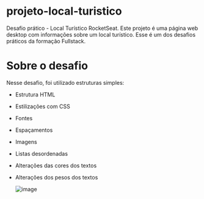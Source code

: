 # projeto-local-turistico

Desafio prático - Local Turístico RocketSeat.
Este projeto é uma página web desktop com informações sobre um local turístico.
Esse é um dos desafios práticos da formação Fullstack.

# Sobre o desafio

Nesse desafio, foi utilizado estruturas simples:

- Estrutura HTML
- Estilizações com CSS
- Fontes
- Espaçamentos
- Imagens
- Listas desordenadas
- Alterações das cores dos textos
- Alterações dos pesos dos textos


  ![image](https://github.com/user-attachments/assets/ec19d00f-5ca8-4269-8774-5c6651d0ed6c)
